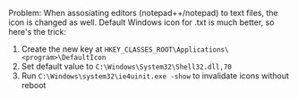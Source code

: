 Problem:
When assosiating editors (notepad++/notepad) to text files, the icon is changed as well.
Default Windows icon for .txt is much better, so here's the trick:
1. Create the new key at `HKEY_CLASSES_ROOT\Applications\<program>\DefaultIcon`
2. Set default value to `C:\Windows\System32\Shell32.dll,70`
3. Run `C:\Windows\system32\ie4uinit.exe -show` to invalidate icons without reboot
